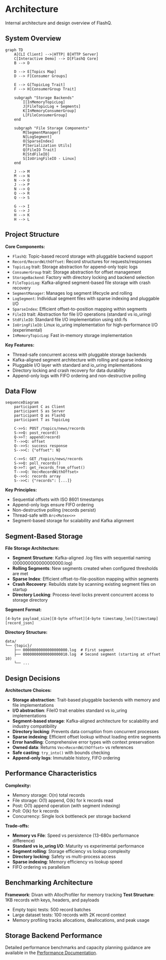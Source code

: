 # Architecture

Internal architecture and design overview of FlashQ.

## System Overview

```mermaid
graph TD
    A[CLI Client] -->|HTTP| B[HTTP Server]
    C[Interactive Demo] --> D[FlashQ Core]
    B --> D
    
    D --> E[Topics Map]
    D --> F[Consumer Groups]
    
    E --> G[TopicLog Trait]
    F --> H[ConsumerGroup Trait]
    
    subgraph "Storage Backends"
        I[InMemoryTopicLog]
        J[FileTopicLog + Segments]
        K[InMemoryConsumerGroup]
        L[FileConsumerGroup]
    end
    
    subgraph "File Storage Components"
        M[SegmentManager]
        N[LogSegment]
        O[SparseIndex]
        P[Serialization Utils]
        Q[FileIO Trait]
        R[StdFileIO]
        S[IoUringFileIO - Linux]
    end
    
    J --> M
    M --> N
    N --> O
    J --> P
    N --> Q
    Q --> R
    Q --> S
    
    G --> I
    G --> J
    H --> K
    H --> L
```

## Project Structure

**Core Components:**
- `FlashQ`: Topic-based record storage with pluggable backend support
- `Record/RecordWithOffset`: Record structures for requests/responses
- `TopicLog` trait: Storage abstraction for append-only topic logs
- `ConsumerGroup` trait: Storage abstraction for offset management
- `StorageBackend`: Factory with directory locking and backend selection
- `FileTopicLog`: Kafka-aligned segment-based file storage with crash recovery
- `SegmentManager`: Manages log segment lifecycle and rolling
- `LogSegment`: Individual segment files with sparse indexing and pluggable I/O
- `SparseIndex`: Efficient offset-to-position mapping within segments
- `FileIO` trait: Abstraction for file I/O operations (standard vs io_uring)
- `StdFileIO`: Standard file I/O implementation using std::fs
- `IoUringFileIO`: Linux io_uring implementation for high-performance I/O (experimental)
- `InMemoryTopicLog`: Fast in-memory storage implementation

**Key Features:**
- Thread-safe concurrent access with pluggable storage backends
- Kafka-aligned segment architecture with rolling and sparse indexing
- Pluggable I/O layer with standard and io_uring implementations
- Directory locking and crash recovery for data durability
- Append-only logs with FIFO ordering and non-destructive polling

## Data Flow

```mermaid
sequenceDiagram
    participant C as Client
    participant S as Server  
    participant Q as FlashQ
    participant T as TopicLog
    
    C->>S: POST /topics/news/records
    S->>Q: post_record()
    Q->>T: append(record)
    T-->>Q: offset
    Q-->>S: success response
    S-->>C: {"offset": N}
    
    C->>S: GET /topics/news/records
    S->>Q: poll_records()  
    Q->>T: get_records_from_offset()
    T-->>Q: Vec<RecordWithOffset>
    Q-->>S: records array
    S-->>C: {"records": [...]}
```

**Key Principles:**
- Sequential offsets with ISO 8601 timestamps
- Append-only logs ensure FIFO ordering  
- Non-destructive polling (records persist)
- Thread-safe with `Arc<Mutex<>>`
- Segment-based storage for scalability and Kafka alignment

## Segment-Based Storage

**File Storage Architecture:**
- **Segment Structure**: Kafka-aligned .log files with sequential naming (000000000000000000.log)
- **Rolling Segments**: New segments created when configured thresholds are met
- **Sparse Index**: Efficient offset-to-file-position mapping within segments
- **Crash Recovery**: Rebuilds state by scanning existing segment files on startup
- **Directory Locking**: Process-level locks prevent concurrent access to storage directory

**Segment Format:**
```
[4-byte payload_size][8-byte offset][4-byte timestamp_len][timestamp][record_json]
```

**Directory Structure:**
```
data/
└── {topic}/
    ├── 00000000000000000000.log  # First segment
    ├── 00000000000000000010.log  # Second segment (starting at offset 10)
    └── ...
```

## Design Decisions

**Architecture Choices:**
- **Storage abstraction**: Trait-based pluggable backends with memory and file implementations
- **I/O abstraction**: FileIO trait enables standard vs io_uring implementations
- **Segment-based storage**: Kafka-aligned architecture for scalability and industry compatibility
- **Directory locking**: Prevents data corruption from concurrent processes
- **Sparse indexing**: Efficient offset lookup without loading entire segments
- **Error handling**: Comprehensive error types with context preservation
- **Owned data**: Returns `Vec<RecordWithOffset>` vs references
- **Safe casting**: `try_into()` with bounds checking
- **Append-only logs**: Immutable history, FIFO ordering

## Performance Characteristics

**Complexity:**
- Memory storage: O(n) total records
- File storage: O(1) append, O(k) for k records read
- Post: O(1) append operation (with segment indexing)
- Poll: O(k) for k records
- Concurrency: Single lock bottleneck per storage backend

**Trade-offs:**
- **Memory vs File**: Speed vs persistence (13-680x performance difference)
- **Standard vs io_uring I/O**: Maturity vs experimental performance
- **Segment rolling**: Storage efficiency vs lookup complexity
- **Directory locking**: Safety vs multi-process access
- **Sparse indexing**: Memory efficiency vs lookup speed
- FIFO ordering vs parallelism

## Benchmarking Architecture

**Framework**: Divan with AllocProfiler for memory tracking
**Test Structure**: 1KB records with keys, headers, and payloads
- Empty topic tests: 500 record batches  
- Large dataset tests: 100 records with 2K record context
- Memory profiling tracks allocations, deallocations, and peak usage

## Storage Backend Performance

Detailed performance benchmarks and capacity planning guidance are available in the [Performance Documentation](performance.md).
